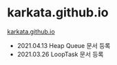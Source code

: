 # karkata.github.io

[karkata.github.io](https://karkata.github.io)

- 2021.04.13 Heap Queue 문서 등록
- 2021.03.26 LoopTask 문서 등록